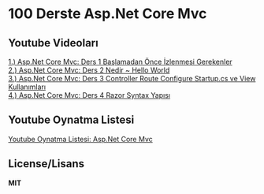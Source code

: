<h1>100 Derste Asp.Net Core Mvc</h1>

<h2>Youtube Videoları</h2>
<a href="https://youtu.be/OLX6aE_G-VA">1.) Asp.Net Core Mvc: Ders 1 Başlamadan Önce İzlenmesi Gerekenler</a>
<br/>
<a href="https://youtu.be/EAZrjEbibnU">2.) Asp.Net Core Mvc: Ders 2 Nedir ~ Hello World</a>
<br/>
<a href="https://youtu.be/JNTH7ciNT30">3.) Asp.Net Core Mvc: Ders 3 Controller Route Configure Startup.cs ve View Kullanımları</a>
<br/>
<a href="https://youtu.be/9z_apZwy0lI">4.) Asp.Net Core Mvc: Ders 4 Razor Syntax Yapısı</a>
<h2>Youtube Oynatma Listesi</h2>
<a href="https://youtube.com/playlist?list=PLKnjBHu2xXNOld1njNVQ5fk0e12oqiWc8">Youtube Oynatma Listesi: Asp.Net Core Mvc</a>

<h2>License/Lisans</h2>

<strong>MIT</strong>